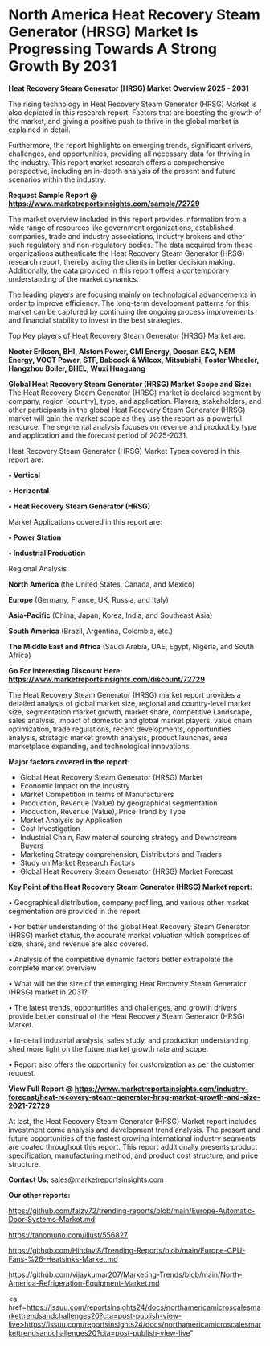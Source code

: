 # North America Heat Recovery Steam Generator (HRSG) Market Is Progressing Towards A Strong Growth By 2031

<Strong> Heat Recovery Steam Generator (HRSG) Market Overview 2025 - 2031</strong>

The rising technology in Heat Recovery Steam Generator (HRSG) Market is also depicted in this research report. Factors that are boosting the growth of the market, and giving a positive push to thrive in the global market is explained in detail.

Furthermore, the report highlights on emerging trends, significant drivers, challenges, and opportunities, providing all necessary data for thriving in the industry. This report market research offers a comprehensive perspective, including an in-depth analysis of the present and future scenarios within the industry.

<strong>Request Sample Report @ <a href=https://www.marketreportsinsights.com/sample/72729>https://www.marketreportsinsights.com/sample/72729</a></strong>

The market overview included in this report provides information from a wide range of resources like government organizations, established companies, trade and industry associations, industry brokers and other such regulatory and non-regulatory bodies. The data acquired from these organizations authenticate the Heat Recovery Steam Generator (HRSG) research report, thereby aiding the clients in better decision making. Additionally, the data provided in this report offers a contemporary understanding of the market dynamics.

The leading players are focusing mainly on technological advancements in order to improve efficiency. The long-term development patterns for this market can be captured by continuing the ongoing process improvements and financial stability to invest in the best strategies.

Top Key players of Heat Recovery Steam Generator (HRSG) Market are:

<strong>Nooter Eriksen, BHI, Alstom Power, CMI Energy, Doosan E&C, NEM Energy, VOGT Power, STF, Babcock & Wilcox, Mitsubishi, Foster Wheeler, Hangzhou Boiler, BHEL, Wuxi Huaguang</strong>

<strong><b>Global Heat Recovery Steam Generator (HRSG) Market Scope and Size:</b></strong>
The Heat Recovery Steam Generator (HRSG) market is declared segment by company, region (country), type, and application. Players, stakeholders, and other participants in the global Heat Recovery Steam Generator (HRSG) market will gain the market scope as they use the report as a powerful resource. The segmental analysis focuses on revenue and product by type and application and the forecast period of 2025-2031.

Heat Recovery Steam Generator (HRSG) Market Types covered in this report are:

<strong>• Vertical

• Horizontal

• Heat Recovery Steam Generator (HRSG)</strong>

Market Applications covered in this report are:

<strong>• Power Station

• Industrial Production</strong> 

Regional Analysis

<strong>North America</strong> (the United States, Canada, and Mexico)

<strong>Europe</strong> (Germany, France, UK, Russia, and Italy)

<strong>Asia-Pacific</strong> (China, Japan, Korea, India, and Southeast Asia)

<strong>South America</strong> (Brazil, Argentina, Colombia, etc.)

<strong>The Middle East and Africa</strong> (Saudi Arabia, UAE, Egypt, Nigeria, and South Africa)

<strong>Go For Interesting Discount Here: <a href=https://www.marketreportsinsights.com/discount/72729>https://www.marketreportsinsights.com/discount/72729</a></strong>

The Heat Recovery Steam Generator (HRSG) market report provides a detailed analysis of global market size, regional and country-level market size, segmentation market growth, market share, competitive Landscape, sales analysis, impact of domestic and global market players, value chain optimization, trade regulations, recent developments, opportunities analysis, strategic market growth analysis, product launches, area marketplace expanding, and technological innovations.

<strong><b>Major factors covered in the report:</b></strong>
<ul>
  <li>Global Heat Recovery Steam Generator (HRSG) Market </li>
  <li>Economic Impact on the Industry</li>
  <li>Market Competition in terms of Manufacturers</li>
  <li>Production, Revenue (Value) by geographical segmentation</li>
  <li>Production, Revenue (Value), Price Trend by Type</li>
  <li>Market Analysis by Application</li>
  <li>Cost Investigation</li>
  <li>Industrial Chain, Raw material sourcing strategy and Downstream Buyers</li>
  <li>Marketing Strategy comprehension, Distributors and Traders</li>
  <li>Study on Market Research Factors</li>
  <li>Global Heat Recovery Steam Generator (HRSG) Market Forecast</li>
</ul>

<strong><b>Key Point of the Heat Recovery Steam Generator (HRSG) Market report:</b></strong>

• Geographical distribution, company profiling, and various other market segmentation are provided in the report.

• For better understanding of the global Heat Recovery Steam Generator (HRSG) market status, the accurate market valuation which comprises of size, share, and revenue are also covered.

• Analysis of the competitive dynamic factors better extrapolate the complete market overview

• What will be the size of the emerging Heat Recovery Steam Generator (HRSG) market in 2031?

• The latest trends, opportunities and challenges, and growth drivers provide better construal of the Heat Recovery Steam Generator (HRSG) Market.

• In-detail industrial analysis, sales study, and production understanding shed more light on the future market growth rate and scope.

• Report also offers the opportunity for customization as per the customer request.

<strong><b>View Full Report @ <a href=https://www.marketreportsinsights.com/industry-forecast/heat-recovery-steam-generator-hrsg-market-growth-and-size-2021-72729>https://www.marketreportsinsights.com/industry-forecast/heat-recovery-steam-generator-hrsg-market-growth-and-size-2021-72729</a></b></strong>


At last, the Heat Recovery Steam Generator (HRSG) Market report includes investment come analysis and development trend analysis. The present and future opportunities of the fastest growing international industry segments are coated throughout this report. This report additionally presents product specification, manufacturing method, and product cost structure, and price structure.

<strong>Contact Us:</strong>
sales@marketreportsinsights.com

<strong>Our other reports:</strong>

<a href=https://github.com/faizy72/trending-reports/blob/main/Europe-Automatic-Door-Systems-Market.md>https://github.com/faizy72/trending-reports/blob/main/Europe-Automatic-Door-Systems-Market.md</a>

<a href=https://tanomuno.com/illust/556827>https://tanomuno.com/illust/556827</a>

<a href=https://github.com/Hindavi8/Trending-Reports/blob/main/Europe-CPU-Fans-%26-Heatsinks-Market.md>https://github.com/Hindavi8/Trending-Reports/blob/main/Europe-CPU-Fans-%26-Heatsinks-Market.md</a>

<a href=https://github.com/vijaykumar207/Marketing-Trends/blob/main/North-America-Refrigeration-Equipment-Market.md>https://github.com/vijaykumar207/Marketing-Trends/blob/main/North-America-Refrigeration-Equipment-Market.md</a>

<a href=https://issuu.com/reportsinsights24/docs/northamericamicroscalesmarkettrendsandchallenges20?cta=post-publish-view-live>https://issuu.com/reportsinsights24/docs/northamericamicroscalesmarkettrendsandchallenges20?cta=post-publish-view-live</a>"
